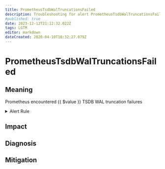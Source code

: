 ```yaml
---
title: PrometheusTsdbWalTruncationsFailed
description: Troubleshooting for alert PrometheusTsdbWalTruncationsFailed
#published: true
date: 2023-12-12T21:12:32.022Z
tags: LGTM
editor: markdown
dateCreated: 2020-04-10T18:32:27.079Z
---
```


# PrometheusTsdbWalTruncationsFailed

## Meaning
[//]: # "Short paragraph that explains what the alert means"
Prometheus encountered {{ $value }} TSDB WAL truncation failures

<details>
  <summary>Alert Rule</summary>

  ```yaml
alert: PrometheusTsdbWalTruncationsFailed
expr: increase(prometheus_tsdb_wal_truncations_failed_total[1m]) > 0
for: 0m
labels:
    severity: critical
annotations:
    summary: Prometheus TSDB WAL truncations failed (instance {{ $labels.instance }})
    description: |-
        Prometheus encountered {{ $value }} TSDB WAL truncation failures
          VALUE = {{ $value }}
          LABELS = {{ $labels }}
    runbook: https://github.com/srerun/prometheus-alerts/content/runbooks/PrometheusTsdbWalTruncationsFailed

  ```
</details>


## Impact
[//]: # "What could / will happen if the alert is not addressed"



## Diagnosis
[//]: # "Steps to take to identify the cause of the problem"



## Mitigation
[//]: # "The steps necessary to resolve the alert"
